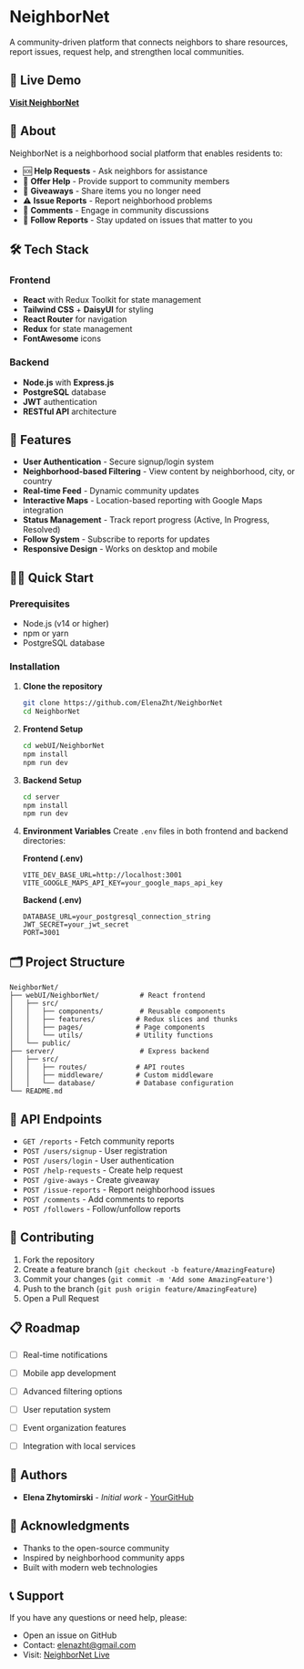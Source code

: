 # NeighborNet

A community-driven platform that connects neighbors to share resources, report issues, request help, and strengthen local communities.

## 🌟 Live Demo

**[Visit NeighborNet](https://neighbornet.onrender.com/)**

## 📖 About

NeighborNet is a neighborhood social platform that enables residents to:
- 🆘 **Help Requests** - Ask neighbors for assistance
- 🤝 **Offer Help** - Provide support to community members  
- 🎁 **Giveaways** - Share items you no longer need
- ⚠️ **Issue Reports** - Report neighborhood problems
- 💬 **Comments** - Engage in community discussions
- 🔔 **Follow Reports** - Stay updated on issues that matter to you

## 🛠️ Tech Stack

### Frontend
- **React** with Redux Toolkit for state management
- **Tailwind CSS** + **DaisyUI** for styling
- **React Router** for navigation
- **Redux** for state management
- **FontAwesome** icons

### Backend
- **Node.js** with **Express.js**
- **PostgreSQL** database
- **JWT** authentication
- **RESTful API** architecture

## 🚀 Features

- **User Authentication** - Secure signup/login system
- **Neighborhood-based Filtering** - View content by neighborhood, city, or country
- **Real-time Feed** - Dynamic community updates
- **Interactive Maps** - Location-based reporting with Google Maps integration
- **Status Management** - Track report progress (Active, In Progress, Resolved)
- **Follow System** - Subscribe to reports for updates
- **Responsive Design** - Works on desktop and mobile


## 🏃‍♂️ Quick Start

### Prerequisites
- Node.js (v14 or higher)
- npm or yarn
- PostgreSQL database

### Installation

1. **Clone the repository**
   ```bash
   git clone https://github.com/ElenaZht/NeighborNet
   cd NeighborNet
   ```

2. **Frontend Setup**
   ```bash
   cd webUI/NeighborNet
   npm install
   npm run dev
   ```

3. **Backend Setup**
   ```bash
   cd server
   npm install
   npm run dev
   ```

4. **Environment Variables**
   Create `.env` files in both frontend and backend directories:
   
   **Frontend (.env)**
   ```
   VITE_DEV_BASE_URL=http://localhost:3001
   VITE_GOOGLE_MAPS_API_KEY=your_google_maps_api_key
   ```
   
   **Backend (.env)**
   ```
   DATABASE_URL=your_postgresql_connection_string
   JWT_SECRET=your_jwt_secret
   PORT=3001
   ```

## 🗂️ Project Structure

```
NeighborNet/
├── webUI/NeighborNet/          # React frontend
│   ├── src/
│   │   ├── components/         # Reusable components
│   │   ├── features/          # Redux slices and thunks
│   │   ├── pages/             # Page components
│   │   └── utils/             # Utility functions
│   └── public/
├── server/                     # Express backend
│   ├── src/
│   │   ├── routes/            # API routes
│   │   ├── middleware/        # Custom middleware
│   │   └── database/          # Database configuration
└── README.md
```

## 🔧 API Endpoints

- `GET /reports` - Fetch community reports
- `POST /users/signup` - User registration
- `POST /users/login` - User authentication
- `POST /help-requests` - Create help request
- `POST /give-aways` - Create giveaway
- `POST /issue-reports` - Report neighborhood issues
- `POST /comments` - Add comments to reports
- `POST /followers` - Follow/unfollow reports

## 🤝 Contributing

1. Fork the repository
2. Create a feature branch (`git checkout -b feature/AmazingFeature`)
3. Commit your changes (`git commit -m 'Add some AmazingFeature'`)
4. Push to the branch (`git push origin feature/AmazingFeature`)
5. Open a Pull Request

## 📋 Roadmap

- [ ] Real-time notifications
- [ ] Mobile app development
- [ ] Advanced filtering options
- [ ] User reputation system
- [ ] Event organization features
- [ ] Integration with local services


## 👥 Authors

- **Elena Zhytomirski** - *Initial work* - [YourGitHub](https://github.com/ElenaZht)

## 🙏 Acknowledgments

- Thanks to the open-source community
- Inspired by neighborhood community apps
- Built with modern web technologies

## 📞 Support

If you have any questions or need help, please:
- Open an issue on GitHub
- Contact: elenazht@gmail.com
- Visit: [NeighborNet Live](https://neighbornet.onrender.com/)

